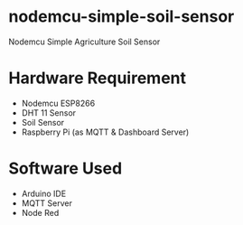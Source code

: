 # nodemcu-simple-soil-sensor
Nodemcu Simple Agriculture Soil Sensor

# Hardware Requirement
- Nodemcu ESP8266
- DHT 11 Sensor
- Soil Sensor
- Raspberry Pi (as MQTT & Dashboard Server)

# Software Used
- Arduino IDE
- MQTT Server
- Node Red
